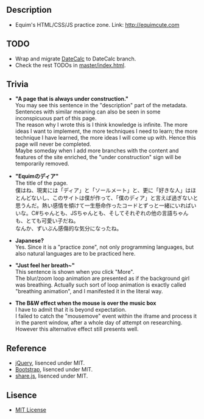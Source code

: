 ## Description

* Equim's HTML/CSS/JS practice zone. Link: http://equimcute.com

## TODO

* Wrap and migrate [DateCalc](https://github.com/Equim-chan/DateCalc) to DateCalc branch.
* Check the rest TODOs in [master/index.html](https://github.com/Equim-chan/equim-chan.github.io/blob/master/index.html).

## Trivia

* __"A page that is always under construction."__  
You may see this sentence in the "description" part of the metadata. Sentences with similar meaning can also be seen in some inconspicuous part of this page.  
The reason why I wrote this is I think knowledge is infinite. The more ideas I want to implement, the more techniques I need to learn; the more technique I have learned, the more ideas I will come up with. Hence this page will never be completed.  
Maybe someday when I add more branches with the content and features of the site enriched, the "under construction" sign will be temporarily removed.

* __"Equimのディア"__  
The title of the page.  
僕はね、現実には「ディア」と「ソールメート」と、更に「好きな人」はほとんどないし、このサイトは僕が作って、「僕のディア」と言えば過ぎないと思うんだ。熱い感情を傾けて一生懸命作ったコードとずっと一緒にいればいいな。C#ちゃんとも、JSちゃんとも、そしてそれぞれの他の言語ちゃんも、とても可愛い子だね。  
なんか、ずいぶん感傷的な気分になったね。

* __Japanese?__  
Yes. Since it is a "practice zone", not only programming languages, but also natural languages are to be practiced here.

* __"Just feel her breath~"__  
This sentence is shown when you click "More".  
The blur/zoom loop animation are presented as if the background girl was breathing. Actually such sort of loop animation is exactly called "breathing animation", and I manifested it in the literal way.

* __The B&W effect when the mouse is over the music box__  
I have to admit that it is beyond expectation.  
I failed to catch the "mousemove" event within the iframe and process it in the parent window, after a whole day of attempt on researching. However this alternative effect still presents well.

## Reference

* [jQuery](https://github.com/jquery/jquery), lisenced under MIT.
* [Bootstrap](http://www.bootcss.com/), lisenced under MIT.
* [share.js](https://github.com/overtrue/share.js), lisenced under MIT.

## Lisence
* [MIT License](https://github.com/Equim-chan/equim-chan.github.io/blob/master/LICENSE)
